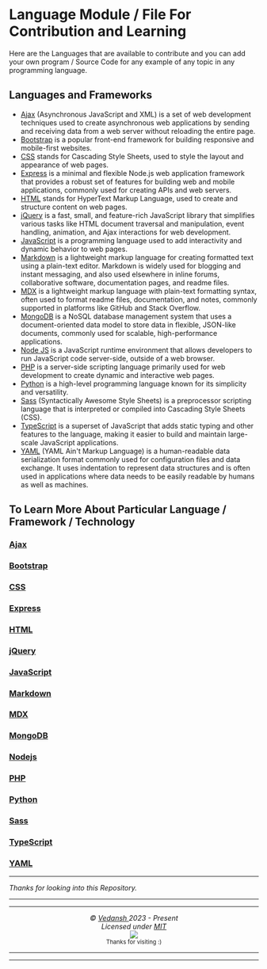 # Language Module / File For Contribution and Learning

Here are the Languages that are available to contribute and you can add your own program / Source Code for any example of any topic in any programming language.

## Languages and Frameworks

- [Ajax](https://github.com/offensive-vk/UntilEverything/blob/master/Ajax/) (Asynchronous JavaScript and XML) is a set of web development techniques used to create asynchronous web applications by sending and receiving data from a web server without reloading the entire page.
- [Bootstrap](https://github.com/offensive-vk/UntilEverything/blob/master/Bootstrap/) is a popular front-end framework for building responsive and mobile-first websites.
- [CSS](https://github.com/offensive-vk/UntilEverything/blob/master/CSS/) stands for Cascading Style Sheets, used to style the layout and appearance of web pages.
- [Express](https://github.com/offensive-vk/UntilEverything/blob/master/Express/) is a minimal and flexible Node.js web application framework that provides a robust set of features for building web and mobile applications, commonly used for creating APIs and web servers.
- [HTML](https://github.com/offensive-vk/UntilEverything/blob/master/HTML/) stands for HyperText Markup Language, used to create and structure content on web pages.
- [jQuery](https://github.com/offensive-vk/UntilEverything/blob/master/jQuery/) is a fast, small, and feature-rich JavaScript library that simplifies various tasks like HTML document traversal and manipulation, event handling, animation, and Ajax interactions for web development.
- [JavaScript](https://github.com/offensive-vk/UntilEverything/blob/master/JavaScript/) is a programming language used to add interactivity and dynamic behavior to web pages.
- [Markdown](https://github.com/offensive-vk/UntilEverything/blob/master/Markdown/) is a lightweight markup language for creating formatted text using a plain-text editor. Markdown is widely used for blogging and instant messaging, and also used elsewhere in inline forums, collaborative software, documentation pages, and readme files.
- [MDX](https://github.com/offensive-vk/UntilEverything/blob/master/Markdown/) is a lightweight markup language with plain-text formatting syntax, often used to format readme files, documentation, and notes, commonly supported in platforms like GitHub and Stack Overflow.
- [MongoDB](https://github.com/offensive-vk/UntilEverything/blob/master/MongoDB/) is a NoSQL database management system that uses a document-oriented data model to store data in flexible, JSON-like documents, commonly used for scalable, high-performance applications.
- [Node JS](https://github.com/offensive-vk/UntilEverything/blob/master/Node/) is a JavaScript runtime environment that allows developers to run JavaScript code server-side, outside of a web browser.
- [PHP](https://github.com/offensive-vk/UntilEverything/blob/master/PHP/) is a server-side scripting language primarily used for web development to create dynamic and interactive web pages.
- [Python](https://github.com/offensive-vk/UntilEverything/blob/master/Python/) is a high-level programming language known for its simplicity and versatility.
- [Sass](https://github.com/offensive-vk/UntilEverything/blob/master/CSS/Sass/) (Syntactically Awesome Style Sheets) is a preprocessor scripting language that is interpreted or compiled into Cascading Style Sheets (CSS).
- [TypeScript](https://github.com/offensive-vk/UntilEverything/blob/master/TypeScript/) is a superset of JavaScript that adds static typing and other features to the language, making it easier to build and maintain large-scale JavaScript applications.
- [YAML](https://github.com/offensive-vk/UntilEverything/blob/master/YAML/) (YAML Ain't Markup Language) is a human-readable data serialization format commonly used for configuration files and data exchange. It uses indentation to represent data structures and is often used in applications where data needs to be easily readable by humans as well as machines.

## To Learn More About Particular Language / Framework / Technology

### [Ajax](https://github.com/offensive-vk/UntilEverything/blob/master/Ajax/Readme.md)

### [Bootstrap](https://github.com/offensive-vk/UntilEverything/blob/master/Bootstrap/Readme.md)

### [CSS](https://github.com/offensive-vk/UntilEverything/blob/master/CSS/Readme.md)

### [Express](https://github.com/offensive-vk/UntilEverything/blob/master/Express/Readme.md)

### [HTML](https://github.com/offensive-vk/UntilEverything/blob/master/HTML/Readme.md)

### [jQuery](https://github.com/offensive-vk/UntilEverything/blob/master/jQuery/Readme.md)

### [JavaScript](https://github.com/offensive-vk/UntilEverything/blob/master/JavaScript/Readme.md)

### [Markdown](https://github.com/offensive-vk/UntilEverything/blob/master/Markdown/Readme.md)

### [MDX](https://github.com/offensive-vk/UntilEverything/blob/master/Markdown/Readme.md)

### [MongoDB](https://github.com/offensive-vk/UntilEverything/blob/master/MongoDB/Readme.md)

### [Nodejs](https://github.com/offensive-vk/UntilEverything/blob/master/Node/Readme.md)

### [PHP](https://github.com/offensive-vk/UntilEverything/blob/master/PHP/Readme.md)

### [Python](https://github.com/offensive-vk/UntilEverything/blob/master/Python/Readme.md)

### [Sass](https://github.com/offensive-vk/UntilEverything/blob/master/Sass/Readme.md)

### [TypeScript](https://github.com/offensive-vk/UntilEverything/blob/master/TypeScript/Readme.md)

### [YAML](https://github.com/offensive-vk/UntilEverything/blob/master/YAML/Readme.md)

***
*Thanks for looking into this Repository.*

***
***

<p align="center">
  <i>&copy; <a href="https://github.com/offensive-vk/">Vedansh </a> 2023 - Present</i><br>
  <i>Licensed under <a href="https://mit-license.org/">MIT</a></i><br>
  <a href="https://github.com/npm-run-test"><img src="https://i.ibb.co/4KtpYxb/octocat-clean-mini.png" /></a><br>
  <sup>Thanks for visiting :)</sup>
</p>

***
***